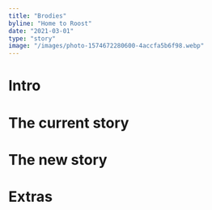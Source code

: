```yaml
---
title: "Brodies"
byline: "Home to Roost"
date: "2021-03-01"
type: "story"
image: "/images/photo-1574672280600-4accfa5b6f98.webp"
---
```


# Intro

# The current story

# The new story

# Extras
